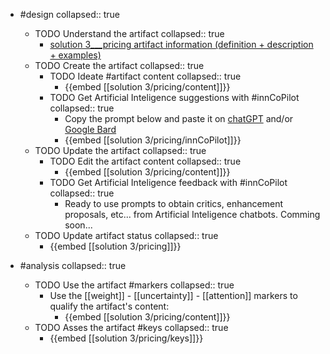 
- #design
   collapsed:: true
  - TODO Understand the artifact
    collapsed:: true
    - [solution 3___pricing artifact information (definition + description + examples)](https://go.innbok.com/#/page/innBoK%2Fsolution-%28id%29%2Fpricing%2Finfo)
  - TODO Create the artifact
     collapsed:: true
    - TODO Ideate #artifact content
      collapsed:: true
      - {{embed [[solution 3/pricing/content]]}}
    - TODO Get Artificial Inteligence suggestions with #innCoPilot
      collapsed:: true
      - Copy the prompt below and paste it on [chatGPT](https://chat.openai.com) and/or [Google Bard](https://bard.google.com/chat)
      - {{embed [[solution 3/pricing/innCoPilot]]}}
  - TODO Update the artifact
    collapsed:: true
    - TODO Edit the artifact content
     collapsed:: true
      - {{embed [[solution 3/pricing/content]]}}
    - TODO Get Artificial Inteligence feedback with #innCoPilot
      collapsed:: true
      - Ready to use prompts to obtain critics, enhancement proposals, etc... from Artificial Inteligence chatbots. Comming soon...
  - TODO Update artifact status
    collapsed:: true
    - {{embed [[solution 3/pricing]]}}


- #analysis
  collapsed:: true
  - TODO Use the artifact #markers
    collapsed:: true
    - Use the [[weight]] - [[uncertainty]] - [[attention]] markers to qualify the artifact's content:
      - {{embed [[solution 3/pricing/content]]}}
  - TODO Asses the artifact #keys
    collapsed:: true
    - {{embed [[solution 3/pricing/keys]]}}




